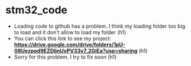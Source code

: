 # stm32_code
* Loading code to github has a problem. I think my loading folder too big to load and it don't allow to load my folder (h1)
* You can click this link to see my project: **https://drive.google.com/drive/folders/1pU-08Uezpod9EZDljnUvPV33v7_2GiEa?usp=sharing** (h1)
* Sorry for this problem. I try to fix soon (h1)
